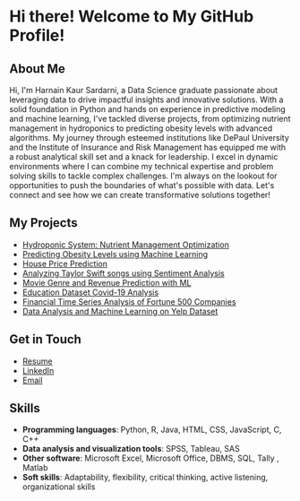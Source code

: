 # Hi there! Welcome to My GitHub Profile!

## About Me
Hi, I'm Harnain Kaur Sardarni, a Data Science graduate passionate about leveraging data to drive impactful insights and innovative solutions. With a solid foundation in Python and hands on experience in predictive modeling and machine learning, I've tackled diverse projects, from optimizing nutrient management in hydroponics to predicting obesity levels with advanced algorithms. My journey through esteemed institutions like DePaul University and the Institute of Insurance and Risk Management has equipped me with a robust analytical skill set and a knack for leadership. I excel in dynamic environments where I can combine my technical expertise and problem solving skills to tackle complex challenges. I'm always on the lookout for opportunities to push the boundaries of what's possible with data. Let's connect and see how we can create transformative solutions together!

## My Projects
- [Hydroponic System: Nutrient Management Optimization](https://github.com/harnain13/Hydroponic-System-Nutrient-Management-Optimization)
- [Predicting Obesity Levels using Machine Learning](https://github.com/harnain13/Predicting-Obesity-Levels-using-ML)
- [House Price Prediction](https://github.com/harnain13/House-Price-Prediction)
- [Analyzing Taylor Swift songs using Sentiment Analysis](https://github.com/harnain13/Analyzing-Taylor-Swift-songs-using-Sentiment-Analysis)
- [Movie Genre and Revenue Prediction with ML](https://github.com/harnain13/Movie-Genre-and-Revenue-Prediction-with-Machine-Learning)
- [Education Dataset Covid-19 Analysis](https://github.com/harnain13/Impact-of-COVID-19-on-education)
- [Financial Time Series Analysis of Fortune 500 Companies](https://github.com/harnain13/Financial-Time-Series-Analysis-of-Fortune-500-Companies)
- [Data Analysis and Machine Learning on Yelp Dataset](https://github.com/harnain13/Data-Analysis-using-ML-on-Yelp-DatasetYelp-Dataset)

## Get in Touch
- [Resume](https://github.com/harnain13/Resume/blob/main/HarnainKaur_Sardarni.pdf)
- [LinkedIn](https://www.linkedin.com/in/harnainkaur-sardarni/)
- [Email](mailto:harnainkaursardarni@gmail.com)

## Skills
- **Programming languages**: Python, R, Java, HTML, CSS, JavaScript, C, C++
- **Data analysis and visualization tools**: SPSS, Tableau, SAS 
- **Other software**: Microsoft Excel, Microsoft Office, DBMS, SQL, Tally , Matlab 
- **Soft skills**: Adaptability, flexibility, critical thinking, active listening, organizational skills
